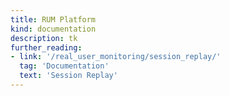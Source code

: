 ```yaml
---
title: RUM Platform
kind: documentation
description: tk
further_reading:
- link: '/real_user_monitoring/session_replay/'
  tag: 'Documentation'
  text: 'Session Replay'
---
```


